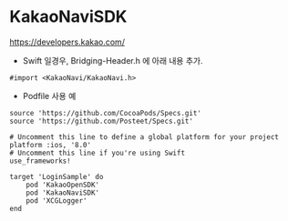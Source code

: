 # KakaoNaviSDK
https://developers.kakao.com/

- Swift 일경우, Bridging-Header.h 에 아래 내용 추가.
```
#import <KakaoNavi/KakaoNavi.h>
```

- Podfile 사용 예
```
source 'https://github.com/CocoaPods/Specs.git'
source 'https://github.com/Posteet/Specs.git'

# Uncomment this line to define a global platform for your project
platform :ios, '8.0'
# Uncomment this line if you're using Swift
use_frameworks!

target 'LoginSample' do
    pod 'KakaoOpenSDK'
    pod 'KakaoNaviSDK'
    pod 'XCGLogger'
end
```
